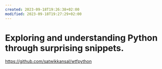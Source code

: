 ```yaml
---
created: 2023-09-18T19:26:38+02:00
modified: 2023-09-18T19:27:29+02:00
---
```


# Exploring and understanding Python through surprising snippets.

https://github.com/satwikkansal/wtfpython

